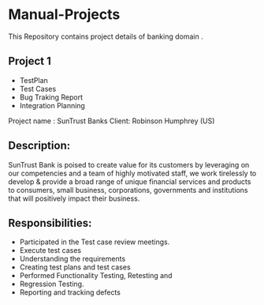 # Manual-Projects
This Repository contains project details of banking domain . 
## Project 1 
- TestPlan
- Test Cases
- Bug Traking Report
-  Integration Planning 
  
  Project name : SunTrust Banks
  Client: Robinson Humphrey (US)
 ## Description:

SunTrust Bank is poised to create value for its customers by leveraging on our competencies and a team of highly motivated staff, we work tirelessly to develop & provide a broad range of unique financial services and products to consumers, small business, corporations, governments and institutions that will positively impact their business.

## Responsibilities:
- Participated in the Test case review meetings.
- Execute  test cases
- Understanding the requirements
- Creating test plans and test cases
- Performed Functionality Testing, Retesting and 
- Regression Testing.
- Reporting and tracking defects
